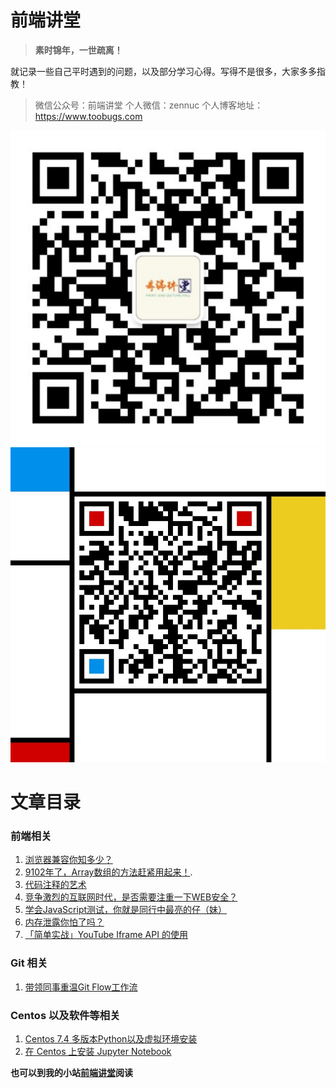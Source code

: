 # 前端讲堂

> **素时锦年，一世疏离！**

就记录一些自己平时遇到的问题，以及部分学习心得。写得不是很多，大家多多指教！

> 微信公众号：前端讲堂
> 个人微信：zennuc
> 个人博客地址：https://www.toobugs.com

![qrcode_for_js-say](Images/qrcode_for_js-say.jpg)
![qrcode_for_zennuc](Images/qrcode_for_zennuc.jpg)

# 文章目录

### 前端相关

1. [浏览器兼容你知多少？](https://github.com/js-say/Blog/issues/1)
2. [9102年了，Array数组的方法赶紧用起来！](https://github.com/js-say/Blog/issues/3).
3. [代码注释的艺术](https://github.com/js-say/Blog/issues/6)
4. [竞争激烈的互联网时代，是否需要注重一下WEB安全？](https://github.com/js-say/Blog/issues/2)
5. [学会JavaScript测试，你就是同行中最亮的仔（妹）](https://github.com/js-say/Blog/issues/4)
6. [内存泄露你怕了吗？](https://github.com/js-say/Blog/issues/5)
7. [「简单实战」YouTube Iframe API 的使用](https://github.com/js-say/Blog/issues/10)

### Git 相关

1. [带领同事重温Git Flow工作流](https://github.com/js-say/Blog/issues/9)

### Centos 以及软件等相关

1. [Centos 7.4 多版本Python以及虚拟环境安装](https://github.com/js-say/Blog/issues/8)
2. [在 Centos 上安装 Jupyter Notebook](https://github.com/js-say/Blog/issues/7)





**也可以到我的小站[前端讲堂](https://www.toobugs.com)阅读**